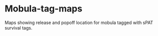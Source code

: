 # Mobula-tag-maps
Maps showing release and popoff location for mobula tagged with sPAT survival tags.
